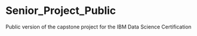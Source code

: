# Senior_Project_Public
Public version of the capstone project for the IBM Data Science Certification
